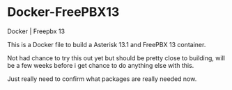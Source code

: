 # Docker-FreePBX13
Docker | Freepbx 13

This is a Docker file to build a Asterisk 13.1 and FreePBX 13 container.

Not had chance to try this out yet but should be pretty close to building, will be a few weeks before i get chance to do anything else with this.

Just really need to confirm what packages are really needed now.
